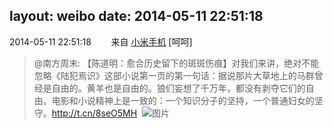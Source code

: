 layout: weibo
date: 2014-05-11 22:51:18
---
<meta name="referrer" content="no-referrer" />

2014-05-11 22:51:18  &nbsp;&nbsp;&nbsp;&nbsp;&nbsp;&nbsp; 来自 <a href="http://app.weibo.com/t/feed/22zMnn" rel="nofollow">小米手机</a>
[呵呵]
>  @南方周末: 【陈道明：愈合历史留下的斑斑伤痕】对我们来讲，绝对不能忽略《陆犯焉识》这部小说第一页的第一句话：据说那片大草地上的马群曾经是自由的。黄羊也是自由的。狼们妄想了千万年，都没有剥夺它们的自由。电影和小说精神上是一致的：一个知识分子的坚持，一个普通妇女的坚守。http://t.cn/8seO5MH ​​​
>  ![图片](https://ww2.sinaimg.cn/large/61b8c41ejw1egae3x9dx2j20ic0c8400.jpg)
